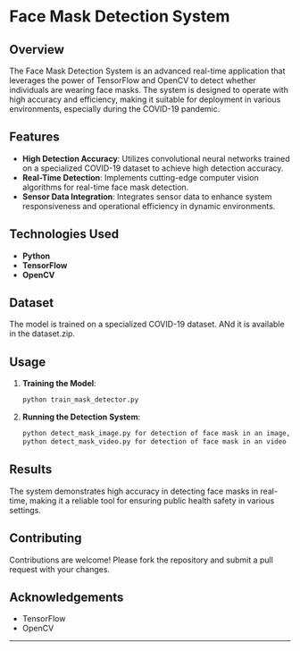 # Face Mask Detection System

## Overview

The Face Mask Detection System is an advanced real-time application that leverages the power of TensorFlow and OpenCV to detect whether individuals are wearing face masks. The system is designed to operate with high accuracy and efficiency, making it suitable for deployment in various environments, especially during the COVID-19 pandemic.

## Features

- **High Detection Accuracy**: Utilizes convolutional neural networks trained on a specialized COVID-19 dataset to achieve high detection accuracy.
- **Real-Time Detection**: Implements cutting-edge computer vision algorithms for real-time face mask detection.
- **Sensor Data Integration**: Integrates sensor data to enhance system responsiveness and operational efficiency in dynamic environments.

## Technologies Used

- **Python**
- **TensorFlow**
- **OpenCV**

## Dataset

The model is trained on a specialized COVID-19 dataset. ANd it is available in the dataset.zip.

## Usage

1. **Training the Model**:
   ```sh
   python train_mask_detector.py
   ```

2. **Running the Detection System**:
   ```sh
   python detect_mask_image.py for detection of face mask in an image, and
   python detect_mask_video.py for detection of face mask in an video
   ```

## Results

The system demonstrates high accuracy in detecting face masks in real-time, making it a reliable tool for ensuring public health safety in various settings.

## Contributing

Contributions are welcome! Please fork the repository and submit a pull request with your changes.

## Acknowledgements

- TensorFlow
- OpenCV

---
